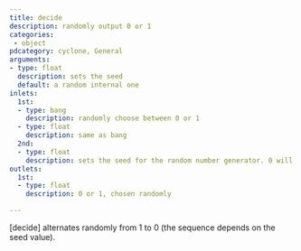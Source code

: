 ```yaml
---
title: decide
description: randomly output 0 or 1
categories:
 - object
pdcategory: cyclone, General
arguments:
- type: float
  description: sets the seed
  default: a random internal one
inlets:
  1st:
  - type: bang
    description: randomly choose between 0 or 1
  - type: float
    description: same as bang
  2nd:
  - type: float
    description: sets the seed for the random number generator. 0 will use a random seed, any other integer float is the seed
outlets:
  1st:
  - type: float
    description: 0 or 1, chosen randomly

---
```


[decide] alternates randomly from 1 to 0 (the sequence depends on the seed value).

